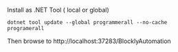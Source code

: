 Install as .NET Tool ( local or global)
```code
dotnet tool update --global programmerall --no-cache
programerall 
```
Then browse to http://localhost:37283/BlocklyAutomation

